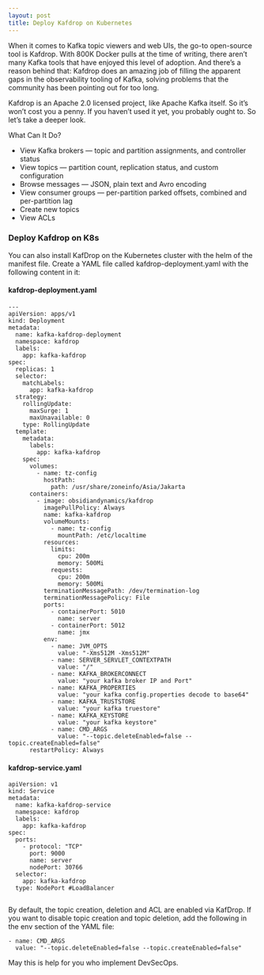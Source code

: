 ```yaml
---
layout: post
title: Deploy Kafdrop on Kubernetes
---
```


When it comes to Kafka topic viewers and web UIs, the go-to open-source tool is Kafdrop. With 800K Docker pulls at the time of writing, there aren’t many Kafka tools that have enjoyed this level of adoption. And there’s a reason behind that: Kafdrop does an amazing job of filling the apparent gaps in the observability tooling of Kafka, solving problems that the community has been pointing out for too long.

Kafdrop is an Apache 2.0 licensed project, like Apache Kafka itself. So it’s won’t cost you a penny. If you haven’t used it yet, you probably ought to. So let’s take a deeper look.

What Can It Do?
- View Kafka brokers — topic and partition assignments, and controller status
- View topics — partition count, replication status, and custom configuration
- Browse messages — JSON, plain text and Avro encoding
- View consumer groups — per-partition parked offsets, combined and per-partition lag
- Create new topics
- View ACLs

### Deploy Kafdrop on K8s
You can also install KafDrop on the Kubernetes cluster with the helm of the manifest file. Create a YAML file called kafdrop-deployment.yaml with the following content in it:

#### kafdrop-deployment.yaml
```
---
apiVersion: apps/v1
kind: Deployment
metadata:
  name: kafka-kafdrop-deployment
  namespace: kafdrop
  labels:
    app: kafka-kafdrop
spec:
  replicas: 1
  selector:
    matchLabels:
      app: kafka-kafdrop
  strategy:
    rollingUpdate:
      maxSurge: 1
      maxUnavailable: 0
    type: RollingUpdate
  template:
    metadata:
      labels:
        app: kafka-kafdrop
    spec:
      volumes:
        - name: tz-config
          hostPath:
            path: /usr/share/zoneinfo/Asia/Jakarta
      containers:
        - image: obsidiandynamics/kafdrop
          imagePullPolicy: Always
          name: kafka-kafdrop
          volumeMounts:
            - name: tz-config
              mountPath: /etc/localtime
          resources:
            limits:
              cpu: 200m
              memory: 500Mi
            requests:
              cpu: 200m
              memory: 500Mi
          terminationMessagePath: /dev/termination-log
          terminationMessagePolicy: File
          ports:
            - containerPort: 5010
              name: server
            - containerPort: 5012
              name: jmx
          env:
            - name: JVM_OPTS
              value: "-Xms512M -Xms512M"
            - name: SERVER_SERVLET_CONTEXTPATH
              value: "/"
            - name: KAFKA_BROKERCONNECT
              value: "your kafka broker IP and Port"
            - name: KAFKA_PROPERTIES
              value: "your kafka config.properties decode to base64"
            - name: KAFKA_TRUSTSTORE
              value: "your kafka truestore"
            - name: KAFKA_KEYSTORE
              value: "your kafka keystore"
            - name: CMD_ARGS
              value: "--topic.deleteEnabled=false --topic.createEnabled=false"
      restartPolicy: Always
```
#### kafdrop-service.yaml

```
apiVersion: v1
kind: Service
metadata:
  name: kafka-kafdrop-service
  namespace: kafdrop
  labels:
    app: kafka-kafdrop
spec:
  ports:
    - protocol: "TCP"
      port: 9000
      name: server
      nodePort: 30766
  selector:
    app: kafka-kafdrop
  type: NodePort #LoadBalancer
  
```
By default, the topic creation, deletion and ACL are enabled via KafDrop. If you want to disable topic creation and topic deletion, add the following in the env section of the YAML file:
```
- name: CMD_ARGS
  value: "--topic.deleteEnabled=false --topic.createEnabled=false"
```

May this is help for you who implement DevSecOps. 
